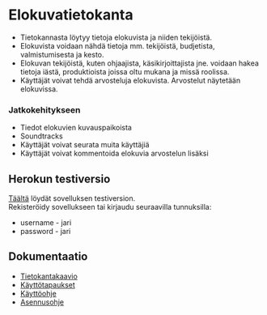 # Elokuvatietokanta

* Tietokannasta löytyy tietoja elokuvista ja niiden tekijöistä. 
* Elokuvista voidaan nähdä tietoja mm. tekijöistä, budjetista, valmistumisesta ja kesto.
* Elokuvan tekijöistä, kuten ohjaajista, käsikirjoittajista jne. voidaan hakea tietoja iästä, produktioista joissa oltu mukana ja missä roolissa.
* Käyttäjät voivat tehdä arvosteluja elokuvista. Arvostelut näytetään elokuvissa.

### Jatkokehitykseen
* Tiedot elokuvien kuvauspaikoista
* Soundtracks
* Käyttäjät voivat seurata muita käyttäjiä
* Käyttäjät voivat kommentoida elokuvia arvostelun lisäksi

## Herokun testiversio
[Täältä](https://tsoha-movierating-demo.herokuapp.com/) löydät sovelluksen testiversion.  
Rekisteröidy sovellukseen tai kirjaudu seuraavilla tunnuksilla:  
* username - jari
* password - jari

## Dokumentaatio
* [Tietokantakaavio](https://github.com/veliblesku/elokuvatietokanta/blob/master/documentation/tietokantakaavio.md)
* [Käyttötapaukset](https://github.com/veliblesku/elokuvatietokanta/blob/master/documentation/userstories.md)
* [Käyttöohje](https://github.com/veliblesku/elokuvatietokanta/blob/master/documentation/ohje.md)
* [Asennusohje](https://github.com/veliblesku/elokuvatietokanta/blob/master/documentation/asennusohje.md)
